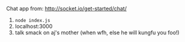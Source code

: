 Chat app from: http://socket.io/get-started/chat/

1) `node index.js`
2) localhost:3000
3) talk smack on aj's mother (when wfh, else he will kungfu you foo!)

